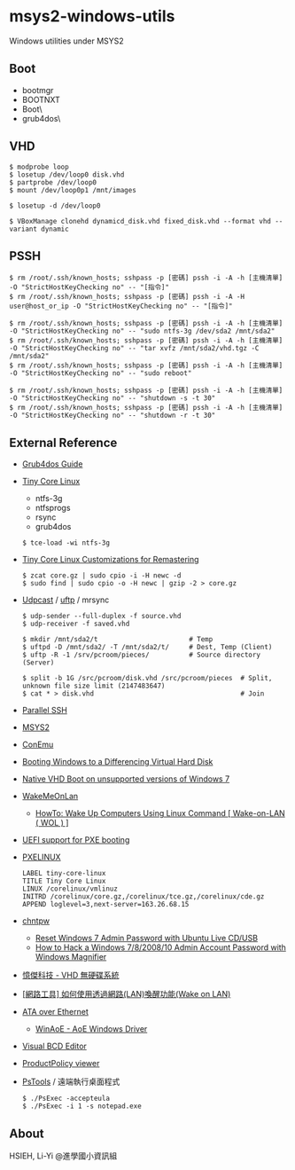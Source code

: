 # msys2-windows-utils
Windows utilities under MSYS2

## Boot
- bootmgr
- BOOTNXT
- Boot\
- grub4dos\

## VHD
```
$ modprobe loop
$ losetup /dev/loop0 disk.vhd
$ partprobe /dev/loop0
$ mount /dev/loop0p1 /mnt/images

$ losetup -d /dev/loop0
```

```
$ VBoxManage clonehd dynamicd_disk.vhd fixed_disk.vhd --format vhd --variant dynamic
```

## PSSH
```
$ rm /root/.ssh/known_hosts; sshpass -p [密碼] pssh -i -A -h [主機清單] -O "StrictHostKeyChecking no" -- "[指令]"
$ rm /root/.ssh/known_hosts; sshpass -p [密碼] pssh -i -A -H user@host_or_ip -O "StrictHostKeyChecking no" -- "[指令]"
```

```
$ rm /root/.ssh/known_hosts; sshpass -p [密碼] pssh -i -A -h [主機清單] -O "StrictHostKeyChecking no" -- "sudo ntfs-3g /dev/sda2 /mnt/sda2"
$ rm /root/.ssh/known_hosts; sshpass -p [密碼] pssh -i -A -h [主機清單] -O "StrictHostKeyChecking no" -- "tar xvfz /mnt/sda2/vhd.tgz -C /mnt/sda2"
$ rm /root/.ssh/known_hosts; sshpass -p [密碼] pssh -i -A -h [主機清單] -O "StrictHostKeyChecking no" -- "sudo reboot"
```

```
$ rm /root/.ssh/known_hosts; sshpass -p [密碼] pssh -i -A -h [主機清單] -O "StrictHostKeyChecking no" -- "shutdown -s -t 30"
$ rm /root/.ssh/known_hosts; sshpass -p [密碼] pssh -i -A -h [主機清單] -O "StrictHostKeyChecking no" -- "shutdown -r -t 30"
```

## External Reference
- [Grub4dos Guide](http://diddy.boot-land.net/grub4dos/Grub4dos.htm)
- [Tiny Core Linux](http://distro.ibiblio.org/tinycorelinux/)
  * ntfs-3g
  * ntfsprogs
  * rsync
  * grub4dos
  
  ```
  $ tce-load -wi ntfs-3g
  ```
  
- [Tiny Core Linux Customizations for Remastering](http://www.canbike.org/off-topic/aggregate/tiny-core-linux-customizations-for-remastering.html)

  ```
  $ zcat core.gz | sudo cpio -i -H newc -d
  $ sudo find | sudo cpio -o -H newc | gzip -2 > core.gz
  ```
  
- [Udpcast](https://www.udpcast.linux.lu/) / [uftp](http://uftp-multicast.sourceforge.net/) / mrsync

  ```
  $ udp-sender --full-duplex -f source.vhd
  $ udp-receiver -f saved.vhd
  ```
  
  ```
  $ mkdir /mnt/sda2/t                       # Temp
  $ uftpd -D /mnt/sda2/ -T /mnt/sda2/t/     # Dest, Temp (Client)
  $ uftp -R -1 /srv/pcroom/pieces/          # Source directory (Server)
  
  $ split -b 1G /src/pcroom/disk.vhd /src/pcroom/pieces  # Split, unknown file size limit (2147483647)
  $ cat * > disk.vhd                                     # Join
  ```

- [Parallel SSH](https://pypi.python.org/pypi/pssh)
- [MSYS2](http://www.msys2.org/)
- [ConEmu](https://conemu.github.io/)
- [Booting Windows to a Differencing Virtual Hard Disk](https://blogs.msdn.microsoft.com/heaths/2009/10/13/booting-windows-to-a-differencing-virtual-hard-disk/)
- [Native VHD Boot on unsupported versions of Windows 7](http://agnipulse.com/2016/12/native-vhd-boot-unsupported-versions-windows-7/)
- [WakeMeOnLan](http://www.nirsoft.net/utils/wake_on_lan.html)
  * [HowTo: Wake Up Computers Using Linux Command [ Wake-on-LAN ( WOL ) ]](https://www.cyberciti.biz/tips/linux-send-wake-on-lan-wol-magic-packets.html)
- [UEFI support for PXE booting](http://projects.theforeman.org/projects/foreman/wiki/PXE_Booting_UEFI/8)
- [PXELINUX](http://www.syslinux.org/wiki/index.php?title=PXELINUX)

  ```
  LABEL tiny-core-linux
  TITLE Tiny Core Linux
  LINUX /corelinux/vmlinuz
  INITRD /corelinux/core.gz,/corelinux/tce.gz,/corelinux/cde.gz
  APPEND loglevel=3,next-server=163.26.68.15
  ```

- [chntpw](https://en.wikipedia.org/wiki/Chntpw)
  * [Reset Windows 7 Admin Password with Ubuntu Live CD/USB](http://www.chntpw.com/reset-windows-7-admin-password-with-ubuntu/)
  * [How to Hack a Windows 7/8/2008/10 Admin Account Password with Windows Magnifier](https://cx2h.wordpress.com/2015/04/02/how-to-hack-a-windows-782008-admin-account-password-with-windows-magnifier/)
- [憶傑科技 - VHD 無硬碟系統](https://sites.google.com/a/vhdsoft.com/web/)
- [[網路工具] 如何使用透過網路(LAN)喚醒功能(Wake on LAN)](https://www.asus.com/tw/support/FAQ/1009775)
- [ATA over Ethernet](https://en.wikipedia.org/wiki/ATA_over_Ethernet)
  * [WinAoE - AoE Windows Driver](https://winaoe.org/)
- [Visual BCD Editor](https://www.boyans.net/)
- [ProductPolicy viewer](http://reboot.pro/topic/20585-productpolicy-viewer/?p=196418)
- [PsTools](https://docs.microsoft.com/en-us/sysinternals/downloads/pstools) / 遠端執行桌面程式

  ```
  $ ./PsExec -accepteula
  $ ./PsExec -i 1 -s notepad.exe
  ```

## About
HSIEH, Li-Yi @進學國小資訊組
